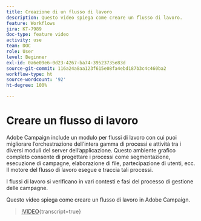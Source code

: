 ```yaml
---
title: Creazione di un flusso di lavoro
description: Questo video spiega come creare un flusso di lavoro.
feature: Workflows
jira: KT-7989
doc-type: feature video
activity: use
team: DOC
role: User
level: Beginner
exl-id: 0a6e09e6-0d23-4267-ba74-39523735e83d
source-git-commit: 116a24a8aa123f615e08fa4ebd187b3c4c460ba2
workflow-type: ht
source-wordcount: '92'
ht-degree: 100%

---
```


# Creare un flusso di lavoro

Adobe Campaign include un modulo per flussi di lavoro con cui puoi migliorare l’orchestrazione dell’intera gamma di processi e attività tra i diversi moduli del server dell’applicazione. Questo ambiente grafico completo consente di progettare i processi come segmentazione, esecuzione di campagne, elaborazione di file, partecipazione di utenti, ecc. Il motore del flusso di lavoro esegue e traccia tali processi.

I flussi di lavoro si verificano in vari contesti e fasi del processo di gestione delle campagne.

Questo video spiega come creare un flusso di lavoro in Adobe Campaign.

>[!VIDEO](https://video.tv.adobe.com/v/25559?quality=12&learn=on){transcript=true}
